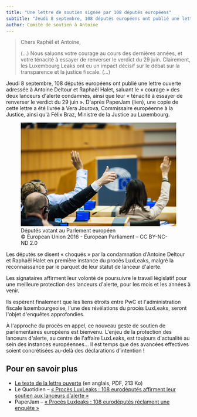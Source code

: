 ```yaml
---
title: "Une lettre de soutien signée par 108 députés européens"
subtitle: "Jeudi 8 septembre, 108 députés européens ont publié une lettre ouverte adressée à Antoine Deltour et Raphaël Halet"
author: Comité de soutien à Antoine
---
```


> Chers Raphël et Antoine,
>
> (…) Nous saluons votre courage au cours des dernières années, et votre ténacité à essayer de renverser le verdict du 29 juin. Clairement, les Luxembourg Leaks ont eu un impact décisif sur le débat sur la transparence et la justice fiscale. (…)

Jeudi 8 septembre, 108 députés européens ont publié une lettre ouverte adressée à Antoine Deltour et Raphaël Halet, saluant le «&nbsp;courage&nbsp;» des deux lanceurs d'alerte condamnés, ainsi que leur «&nbsp;ténacité à essayer de renverser le verdict du 29 juin&nbsp;». D'après PaperJam (lien), une copie de cette lettre a été livrée à Vera Jourova, Commissaire européenne à la Justice, ainsi qu'à Félix Braz, Ministre de la Justice au Luxembourg.

<figure>
  <img src="/images/news/2016-09-12-ep.jpg" alt="Des députés votent au parlement européens, pouce levé"/>
  <figcaption>Députés votant au Parlement européen<br/>&copy; European Union 2016 - European Parliament – CC BY-NC-ND 2.0</figcaption>
</figure>

Les députés se disent «&nbsp;choqués&nbsp;» par la condamnation d'Antoine Deltour et Raphaël Halet en première instance du procès LuxLeaks, malgré la reconnaissance par le parquet de leur statut de lanceur d'alerte.


Les signataires affirment leur volonté de poursuivre le travail législatif pour une meilleure protection des lanceurs d'alerte, pour les mois et les années à venir.

Ils espèrent finalement que les liens étroits entre PwC et l'administration fiscale luxembourgeoise, l'une des révélations du procès LuxLeaks, seront l'objet d'enquêtes approfondies.

À l'approche du procès en appel, ce nouveau geste de soutien de parlementaires européens est bienvenu. L'enjeu de la protection des lanceurs d'alerte, au centre de l'affaire LuxLeaks, est toujours d'actualité au sein des instances européennes… Il est temps que des avancées effectives soient concrétisées au-delà des déclarations d’intention&nbsp;!



## Pour en savoir plus

 * [Le texte de la lettre ouverte](/docs/news/2016-09-08-Letter-Deltour-Halet.pdf) (en anglais, PDF, 213 Ko)
 * Le Quotidien&nbsp;– [«&nbsp;Procès LuxLeaks&nbsp;: 108 eurodéputés affirment leur soutien aux lanceurs d’alerte&nbsp;»](http://www.lequotidien.lu/a-la-une/proces-luxleaks-102-eurodeputes-affirment-leur-soutien-aux-lanceurs-dalerte/)
 * PaperJam&nbsp;– [«&nbsp;Procès Luxleaks&nbsp;: 108 eurodéputés réclament une enquête&nbsp;»](http://paperjam.lu/news/108-eurodeputes-reclament-une-enquete)
